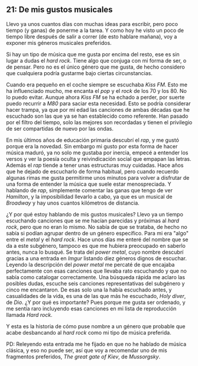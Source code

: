 ## 21: De mis gustos musicales

Llevo ya unos cuantos días con muchas ideas para escribir, pero poco tiempo (y
ganas) de ponerme a la tarea. Y como hoy he visto un poco de tiempo libre
después de salir a correr (de esto hablare mañana), voy a exponer mis géneros
musicales preferidos.

Si hay un tipo de música que me gusta por encima del resto, ese es sin lugar a
dudas el _hard rock_. Tiene algo que conjuga con mi forma de ser, o de pensar.
Pero no es el único género que me gusta, de hecho considero que cualquiera
podría gustarme bajo ciertas circunstancias.

Cuando era pequeño en el coche siempre se escuchaba _Kiss FM_. Esto me ha
influenciado mucho, me encanta el _pop_ y el _rock_ de los 70 y los 80. No lo
puedo evitar. Aunque ahora _Kiss FM_ se ha echado a perder, por suerte puedo
recurrir a _M80_ para saciar esta necesidad. Esto se podría considerar hacer
trampa, ya que por mi edad las canciones de ambas décadas que he escuchado son
las que ya se han establecido como referente. Han pasado por el filtro del
tiempo, solo las mejores son recordadas y tienen el privilegio de ser
compartidas de nuevo por las ondas.

En mis últimos años de educación primaria descubrí el _rap_, y me gustó porque
era la novedad. Sin embargo mi gusto por esta forma de hacer música maduró, ya
no solo me gustaba por inercia, empecé a entender los versos y ver la poesía
oculta y reivindicación social que empapan las letras. Además el _rap_ tiende a
tener unas estructuras muy cuidadas. Hace años que he dejado de escucharlo de
forma habitual, pero cuando recuerdo algunas rimas me gusta permitirme unos
minutos para volver a disfrutar de una forma de entender la música que suele
estar menospreciada. Y hablando de _rap_, simplemente comentar las ganas que
tengo de ver _Hamilton_, y la imposibilidad llevarlo a cabo, ya que es un
musical de _Broadway_ y hay unos cuantos kilómetros de distancia.

¿Y por qué estoy hablando de mis gustos musicales? Llevo ya un tiempo
escuchando canciones que se me hacían parecidas y próximas al _hard rock_, pero
que no eran lo mismo. No sabía de que se trataba, de hecho no sabía si podían
agrupar dentro de un género específico. Para mi era "algo" entre el _metal_ y
el _hard rock_. Hace unos días me enteré del nombre que se da a este subgénero,
tampoco es que me hubiera preocupado en saberlo antes, nunca lo busqué. Se
trata del _power metal_, cuyo nombre descubrí gracias a una entrada en _Imgur_
listando diez géneros dignos de escuchar. Leyendo la descripción del _power
metal_ me percaté de que encajaba perfectamente con esas canciones que llevaba
rato escuchando y que no sabía como catalogar correctamente. Una búsqueda
rápida me aclaro las posibles dudas, escuche seis canciones representativas del
subgénero y cinco me encantaron. De esas solo una la había escuchado antes, y
casualidades de la vida, es una de las que más he escuchado, _Holy diver_, de
_Dio_. ¿Y por qué es importante? Pues porque me gusta ser ordenado, y me sentía
raro incluyendo esas canciones en mi lista de reproducción llamada _Hard rock_.

Y esta es la historia de cómo puse nombre a un género que probable que acabe
desbancando al _hard rock_ como mi tipo de música preferida.

PD: Releyendo esta entrada me he fijado en que no he hablado de música clásica,
y eso no puede ser, así que voy a recomendar uno de mis fragmentos preferidos,
_The great gate of Kiev_, de _Mussorgsky_.
